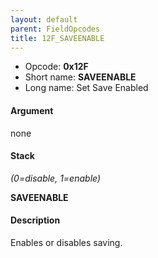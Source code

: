 ```yaml
---
layout: default
parent: FieldOpcodes
title: 12F_SAVEENABLE
---
```


-   Opcode: **0x12F**
-   Short name: **SAVEENABLE**
-   Long name: Set Save Enabled

#### Argument

none

#### Stack

  
*(0=disable, 1=enable)*

**SAVEENABLE**

#### Description

Enables or disables saving.
